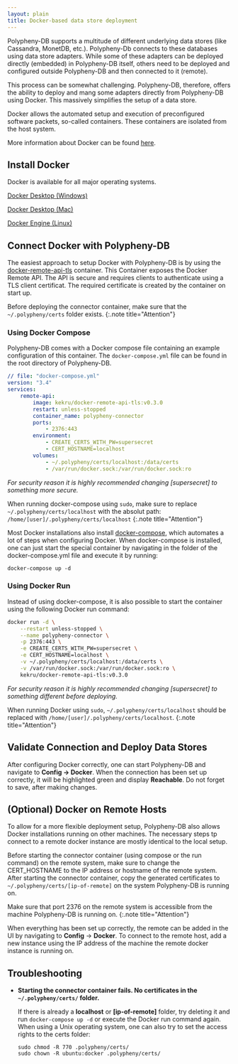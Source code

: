 ```yaml
---
layout: plain
title: Docker-based data store deployment
---
```


Polypheny-DB supports a multitude of different underlying data stores (like Cassandra, MonetDB, etc.). Polypheny-Db connects to these databases using data store adapters. While some of these adapters can be deployed directly (embedded) in Polypheny-DB itself, others need to be deployed and configured outside Polypheny-DB and then connected to it (remote).

This process can be somewhat challenging. Polypheny-DB, therefore, offers the ability to deploy and mang some adapters directly from Polypheny-DB using Docker. This massively simplifies the setup of a data store. 

Docker allows the automated setup and execution of preconfigured software packets, so-called containers. These containers are isolated from the host system.

More information about Docker can be found [here](https://www.docker.com/).

## Install Docker
Docker is available for all major operating systems. 

[Docker Desktop (Windows) ](https://www.docker.com/products/docker-desktop)

[Docker Desktop (Mac)](https://hub.docker.com/editions/community/docker-ce-desktop-mac?utm_source=docker&utm_medium=webreferral&utm_campaign=dd-smartbutton&utm_location=header)

[Docker Engine (Linux)](https://hub.docker.com/search?offering=community&operating_system=linux&q=&type=edition)


## Connect Docker with Polypheny-DB
The easiest approach to setup Docker with Polypheny-DB is by using the [docker-remote-api-tls](https://github.com/kekru/docker-remote-api-tls) container. This Container exposes the Docker Remote API. The API is secure and requires clients to authenticate using a TLS client certificat. The required certificate is created by the container on start up. 

Before deploying the connector container, make sure that the `~/.polypheny/certs` folder exists.
{:.note title="Attention"}

### Using Docker Compose
Polypheny-DB comes with a Docker compose file containing an example configuration of this container. The `docker-compose.yml` file can be found in the root directory of Polypheny-DB. 

~~~yaml
// file: "docker-compose.yml"
version: "3.4"
services:
    remote-api:
        image: kekru/docker-remote-api-tls:v0.3.0
        restart: unless-stopped
        container_name: polypheny-connector
        ports:
            - 2376:443
        environment:
            - CREATE_CERTS_WITH_PW=supersecret
            - CERT_HOSTNAME=localhost
        volumes:
            - ~/.polypheny/certs/localhost:/data/certs
            - /var/run/docker.sock:/var/run/docker.sock:ro
~~~

*For security reason it is highly recommended changing [supersecret] to something more secure.*

When running docker-compose using `sudo`, make sure to replace `~/.polypheny/certs/localhost` with the absolut path: `/home/[user]/.polypheny/certs/localhost`
{:.note title="Attention"}

Most Docker installations also install [docker-compose](https://docs.docker.com/compose/), which automates a lot of steps when configuring Docker. 
When docker-compose is installed, one can just start the special container by navigating in the folder of the docker-compose.yml file and execute it by running:

~~~
docker-compose up -d
~~~


### Using Docker Run
Instead of using docker-compose, it is also possible to start the container using the following Docker run command:

~~~bash
docker run -d \
    --restart unless-stopped \
    --name polypheny-connector \
    -p 2376:443 \
    -e CREATE_CERTS_WITH_PW=supersecret \
    -e CERT_HOSTNAME=localhost \
    -v ~/.polypheny/certs/localhost:/data/certs \
    -v /var/run/docker.sock:/var/run/docker.sock:ro \
    kekru/docker-remote-api-tls:v0.3.0
~~~

*For security reason it is highly recommended changing [supersecret] to something different before deploying.*

When running Docker using `sudo`, `~/.polypheny/certs/localhost` should be replaced with `/home/[user]/.polypheny/certs/localhost`.
{:.note title="Attention"}


## Validate Connection and Deploy Data Stores
After configuring Docker correctly, one can start Polypheny-DB and navigate to **Config -> Docker**. When the connection has been set up correctly, it will be highlighted green and display **Reachable**. Do not forget to save, after making changes.


## (Optional) Docker on Remote Hosts
To allow for a more flexible deployment setup, Polypheny-DB also allows Docker installations running on other machines. The necessary steps tp connect to a remote docker instance are mostly identical to the local setup.

Before starting the connector container (using compose or the run command) on the remote system, make sure to change the CERT_HOSTNAME to the IP address or hostname of the remote system. After starting the connector container, copy the generated certificates to `~/.polypheny/certs/[ip-of-remote]` on the system Polypheny-DB is running on.

Make sure that port 2376 on the remote system is accessible from the machine Polypheny-DB is running on.
{:.note title="Attention"}

When everything has been set up correctly, the remote can be added in the UI by navigating to **Config** -> **Docker**. To connect to the remote host, add a new instance using the IP address of the machine the remote docker instance is running on.


## Troubleshooting
* **Starting the connector container fails. No certificates in the `~/.polypheny/certs/` folder.**
  
  If there is already a **localhost** or **[ip-of-remote]** folder, try deleting it and run `docker-compose up -d` or execute the Docker run command again. 
  When using a Unix operating system, one can also try to set the access rights to the certs folder:
  ```
  sudo chmod -R 770 .polypheny/certs/
  sudo chown -R ubuntu:docker .polypheny/certs/
  ```
